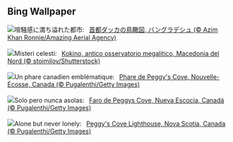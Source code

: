 ## Bing Wallpaper
![](https://www.bing.com/th?id=OHR.DhakaBangladesh_JA-JP0528290685_UHD.jpg&w=1000)喧騒感に満ち溢れた都市:&nbsp;&ensp;[首都ダッカの鳥瞰図, バングラデシュ (© Azim Khan Ronnie/Amazing Aerial Agency)](https://www.bing.com/th?id=OHR.DhakaBangladesh_JA-JP0528290685_UHD.jpg)
<br><br/>
![](https://www.bing.com/th?id=OHR.KokinoMacedonia_IT-IT5698531580_UHD.jpg&w=1000)Misteri celesti:&nbsp;&ensp;[Kokino, antico osservatorio megalitico, Macedonia del Nord (© stoimilov/Shutterstock)](https://www.bing.com/th?id=OHR.KokinoMacedonia_IT-IT5698531580_UHD.jpg)
<br><br/>
![](https://www.bing.com/th?id=OHR.PeggysCove_FR-FR2777171937_UHD.jpg&w=1000)Un phare canadien emblématique:&nbsp;&ensp;[Phare de Peggy's Cove, Nouvelle-Écosse, Canada (© Pugalenthi/Getty Images)](https://www.bing.com/th?id=OHR.PeggysCove_FR-FR2777171937_UHD.jpg)
<br><br/>
![](https://www.bing.com/th?id=OHR.PeggysCove_ES-ES2898736491_UHD.jpg&w=1000)Solo pero nunca asolas:&nbsp;&ensp;[Faro de Peggys Cove, Nueva Escocia, Canadá (© Pugalenthi/Getty Images)](https://www.bing.com/th?id=OHR.PeggysCove_ES-ES2898736491_UHD.jpg)
<br><br/>
![](https://www.bing.com/th?id=OHR.PeggysCove_EN-GB2774875684_UHD.jpg&w=1000)Alone but never lonely:&nbsp;&ensp;[Peggy's Cove Lighthouse, Nova Scotia, Canada (© Pugalenthi/Getty Images)](https://www.bing.com/th?id=OHR.PeggysCove_EN-GB2774875684_UHD.jpg)
<br><br/>
